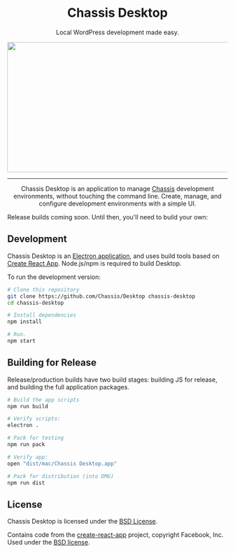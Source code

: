 <div align="center">
	<h1>Chassis Desktop</h1>
	<p>Local WordPress development made easy.</p>
	<img src="http://i.imgur.com/G1k2f55.png" width="744" height="298" />
	<hr />
	<p>Chassis Desktop is an application to manage <a href="https://github.com/Chassis/Chassis">Chassis</a> development environments, without touching the command line. Create, manage, and configure development environments with a simple UI.</p>
</div>

<!-- **[Install Chassis Desktop &rarr;](http://chassis.io/)** -->

Release builds coming soon. Until then, you'll need to build your own:


## Development

Chassis Desktop is an [Electron application](http://electron.atom.io/), and uses build tools based on [Create React App][create-react-app]. Node.js/npm is required to build Desktop.

To run the development version:

```sh
# Clone this repository
git clone https://github.com/Chassis/Desktop chassis-desktop
cd chassis-desktop

# Install dependencies
npm install

# Run.
npm start
```


## Building for Release

Release/production builds have two build stages: building JS for release, and building the full application packages.

```sh
# Build the app scripts
npm run build

# Verify scripts:
electron .

# Pack for testing
npm run pack

# Verify app:
open "dist/mac/Chassis Desktop.app"

# Pack for distribution (into DMG)
npm run dist
```


## License

Chassis Desktop is licensed under the [BSD License](license.md).

Contains code from the [create-react-app][] project, copyright Facebook, Inc. Used under the [BSD license](https://github.com/facebookincubator/create-react-app/blob/master/LICENSE).

[create-react-app]: https://github.com/facebookincubator/create-react-app
